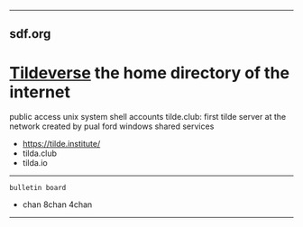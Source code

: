 



---
sdf.org
---
# [Tildeverse](https://tildeverse.org/) the home directory of the internet
public access unix system
shell accounts
tilde.club: first tilde server at the network created by pual ford
    windows
shared services
- https://tilde.institute/
- tilda.club
- tilda.io

---
    bulletin board
* chan
    8chan
    4chan
---
